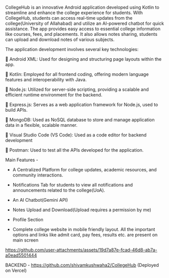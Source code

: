 CollegeHub is an innovative Android application developed using Kotlin to streamline and enhance the college experience for students.
With CollegeHub, students can access real-time updates from the college(University of Allahabad) and utilize an AI-powered chatbot for quick assistance. The app provides easy access to essential college information like courses, fees, and placements. It also allows notes sharing, students can upload and download notes of various subjects.

The application development involves several key technologies:

	Android XML: Used for designing and structuring page layouts within the app.

	Kotlin: Employed for all frontend coding, offering modern language features and 	interoperability with Java.

	Node.js: Utilized for server-side scripting, providing a scalable and efficient runtime environment for the backend.

	Express.js: Serves as a web application framework for Node.js, used to build APIs.

	MongoDB: Used as NoSQL database to store and manage application data in a flexible, scalable manner.

	Visual Studio Code (VS Code): Used as a code editor for backend development

	Postman: Used to test all the APIs developed for the application.



Main Features - 

- A Centralized Platform for college updates, academic resources, and community interactions.

- Notifications Tab for students to view all notifications and announcements related to the college(UoA).

- An AI Chatbot(Gemini API)

- Notes Upload and Download(Upload requires a permission by me)

- Profile Section

- Complete college website in mobile friendly layout. All the important options and links like admit card, pay fees, results etc. are 
  present on main screen

https://github.com/user-attachments/assets/19d7a87e-fcad-46d8-ab7a-a0ead5501444

BACKEND - https://github.com/shivamkushwaha2/CollegeHub (Deployed on Vercel)


